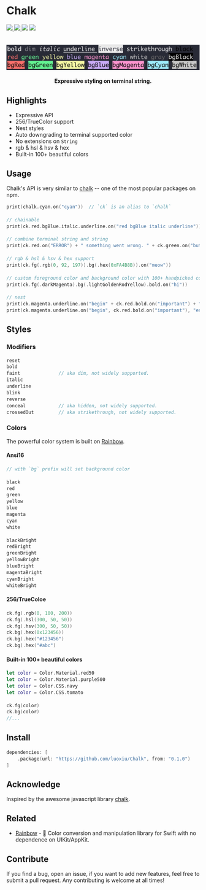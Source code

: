 # Chalk

<div>
<a href="https://travis-ci.org/luoxiu/Chalk">
  <img src="https://travis-ci.org/luoxiu/Chalk.svg?branch=master">
</a>
<a href="https://github.com/luoxiu/Chalk/releases">
  <img src="https://img.shields.io/github/tag/luoxiu/Chalk.svg">
</a>
<img src="https://img.shields.io/badge/platform-iOS%20%7C%20macOS%20%7C%20watchOS%20%7C%20tvOS%20%7C%20Linux-lightgrey.svg">
<img src="https://img.shields.io/github/license/luoxiu/Chalk.svg">
</div>
<br>
<br>
<div align="center">
    <img src="chalk.jpg">
    <br>
    <br>
    <strong>Expressive styling on terminal string.</strong>
</div>

## Highlights

- Expressive API
- 256/TrueColor support
- Nest styles
- Auto downgrading to terminal supported color
- No extensions on `String`
- rgb & hsl & hsv & hex
- Built-in 100+ beautiful colors

## Usage

Chalk's API is very similar to [chalk](https://github.com/chalk/chalk) -- one of the most popular packages on npm.

```swift
print(chalk.cyan.on("cyan"))  // `ck` is an alias to `chalk`

// chainable
print(ck.red.bgBlue.italic.underline.on("red bgBlue italic underline"))

// combine terminal string and string
print(ck.red.on("ERROR") + " something went wrong. " + ck.green.on("but no worry! I will..."))

// rgb & hsl & hsv & hex support
print(ck.fg(.rgb(0, 92, 197)).bg(.hex(0xFA4B8B)).on("meow"))

// custom foreground color and background color with 100+ handpicked colors
print(ck.fg(.darkMagenta).bg(.lightGoldenRodYellow).bold.on("hi"))

// nest
print(ck.magenta.underline.on("begin" + ck.red.bold.on("important") + "end"))
print(ck.magenta.underline.on("begin", ck.red.bold.on("important"), "end"))
```

## Styles

### Modifiers

```swift
reset
bold
faint              // aka dim, not widely supported.
italic
underline
blink
reverse
conceal            // aka hidden, not widely supported.
crossedOut         // aka strikethrough, not widely supported.
```

### Colors

The powerful color system is built on [Rainbow](https://github.com/luoxiu/Rainbow).

#### Ansi16

```swift
// with `bg` prefix will set background color

black
red
green
yellow
blue
magenta
cyan
white

blackBright
redBright
greenBright
yellowBright
blueBright
magentaBright
cyanBright
whiteBright
```

#### 256/TrueColoe

```swift
ck.fg(.rgb(0, 100, 200))
ck.fg(.hsl(300, 50, 50))
ck.fg(.hsv(300, 50, 50))
ck.bg(.hex(0x123456))
ck.bg(.hex("#123456")
ck.bg(.hex("#abc")
```

#### Built-in 100+ beautiful colors

```swift
let color = Color.Material.red50
let color = Color.Material.purple500
let color = Color.CSS.navy
let color = Color.CSS.tomato

ck.fg(color)
ck.bg(color)
//...
```

## Install

```swift
dependencies: [
    .package(url: "https://github.com/luoxiu/Chalk", from: "0.1.0")
]
```


## Acknowledge

Inspired by the awesome javascript library [chalk](https://github.com/chalk/chalk).

## Related

- [Rainbow](https://github.com/luoxiu/Rainbow) - 🌈 Color conversion and manipulation library for Swift with no dependence on UIKit/AppKit.

## Contribute

If you find a bug, open an issue, if you want to add new features, feel free to submit a pull request. Any contributing is welcome at all times!
